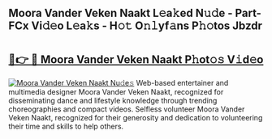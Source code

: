 ## Moora Vander Veken Naakt L𝚎a𝚔ed N𝚞𝚍e - Part-FCx Vi𝚍𝚎o L𝚎a𝚔s - H𝚘𝚝 O𝚗𝚕yf𝚊ns P𝚑𝚘tos Jbzdr

# <h2><a href="http://kf27jt7.oniu.top/?m=Moora+Vander+Veken+Naakt">🔗👉 🔴 Moora Vander Veken Naakt P𝚑ot𝚘𝚜 V𝚒d𝚎o</a></h2>

[![Moora Vander Veken Naakt Nu𝚍e𝚜](https://i.imgur.com/0qMVB7G.gif)](http://kf27jt7.oniu.top/?m=Moora+Vander+Veken+Naakt)
Web-based entertainer and multimedia designer Moora Vander Veken Naakt, recognized for disseminating dance and lifestyle knowledge through trending choreographies and compact videos. Selfless volunteer Moora Vander Veken Naakt, recognized for their generosity and dedication to volunteering their time and skills to help others.  
